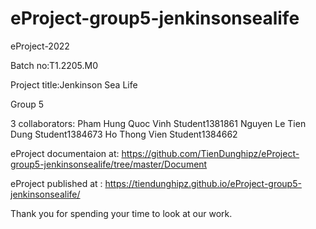 # eProject-group5-jenkinsonsealife
eProject-2022


Batch no:T1.2205.M0

Project title:Jenkinson Sea Life

Group 5

3 collaborators:
   Pham Hung Quoc Vinh	 Student1381861
   Nguyen Le Tien Dung	 Student1384673
   Ho Thong Vien	       Student1384662

eProject documentaion at: https://github.com/TienDunghipz/eProject-group5-jenkinsonsealife/tree/master/Document

eProject published at : https://tiendunghipz.github.io/eProject-group5-jenkinsonsealife/



Thank you for spending your time to look at our work.
